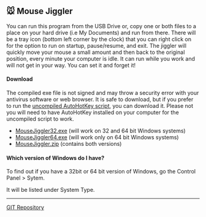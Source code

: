 ## :mouse: Mouse Jiggler

You can run this program  from the USB Drive or, copy one or both files to a place on your hard drive (i.e My Documents) and run from there. There will be a tray icon (bottom  left corner by the clock) that you can right click on for the option to run on startup, pause/resume, and exit. The jiggler will quickly move your mouse a small amount and then back to the original position, every minute your computer is idle. It can run while you work and will not get in your way. You can set it and forget it!

#### Download

The compiled exe file is not signed and may throw a security error with your antivirus software or web browser. It is safe to download, but if you prefer to run the [uncompiled AutoHotKey script](https://github.com/stevereich/mousejiggler/raw/master/MouseJiggler.ahk), you can download it. Please not you will need to have AutoHotKey installed on your computer for the uncompiled script to work.

* [MouseJiggler32.exe](https://github.com/stevereich/mousejiggler/raw/master/MouseJiggler32.exe) (will work on 32 and 64 bit Windows systems)
* [MouseJiggler64.exe](https://github.com/stevereich/mousejiggler/raw/master/MouseJiggler64.exe) (will work only on 64 bit Windows systems)
* [MouseJiggler.zip](https://github.com/stevereich/mousejiggler/raw/master/MouseJiggler.zip) (contains both versions)

#### Which version of Windows do I have?
To find out if you have a 32bit or 64 bit version of Windows, go the Control Panel > Sytem.

It will be listed under System Type.

---

[GIT Repository](https://github.com/stevereich/mousejiggler)


